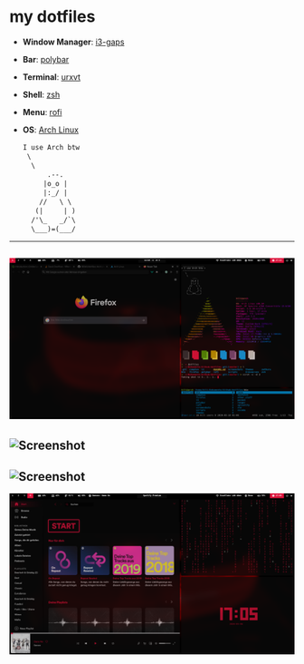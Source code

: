 # my dotfiles

- **Window Manager**: [i3-gaps](https://github.com/Airblader/i3)
- **Bar**: [polybar](https://github.com/polybar/polybar)
- **Terminal**: [urxvt](https://wiki.archlinux.org/title/rxvt-unicode)
- **Shell**: [zsh](https://github.com/ohmyzsh/ohmyzsh)
- **Menu**: [rofi](https://github.com/adi1090x/rofi)
- **OS**: [Arch Linux](https://wiki.archlinux.org/)

      I use Arch btw 
       \
        \
            .--.
           |o_o |
           |:_/ |
          //   \ \
         (|     | )
        /'\_   _/`\
        \___)=(___/


---
![Screenshot](https://github.com/089kili/dotfiles/blob/master/themes/screenshots/main.png)
---
![Screenshot](https://github.com/089kili/dotfiles/blob/master/themes/screenshots/rofi.png)
---
![Screenshot](https://github.com/089kili/dotfiles/blob/master/themes/screenshots/rofi2.png)
---
![Screenshot](https://github.com/089kili/dotfiles/blob/master/themes/screenshots/old_spotify.png)
